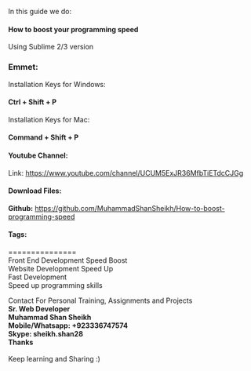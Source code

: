In this guide we do:

#### How to boost your programming speed

Using Sublime 2/3 version

### Emmet:

Installation Keys for Windows:<br>
#### Ctrl + Shift + P

Installation Keys for Mac:<br>
#### Command + Shift + P

#### Youtube Channel:
 
Link: https://www.youtube.com/channel/UCUM5ExJR36MfbTiETdcCJGg

#### Download Files:

**Github:** https://github.com/MuhammadShanSheikh/How-to-boost-programming-speed


#### Tags:
===============<br>
Front End Development Speed Boost<br>
Website Development Speed Up<br>
Fast Development<br>
Speed up programming skills<br>

Contact For Personal Training, Assignments and Projects<br>
**Sr. Web Developer<br>
Muhammad Shan Sheikh<br>
Mobile/Whatsapp: +923336747574<br>
Skype: sheikh.shan28<br>
Thanks**<br>
<br>
Keep learning and Sharing :)
